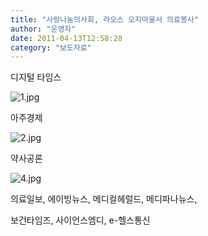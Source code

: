 ```yaml
---
title: "사랑나눔의사회, 라오스 오지마을서 의료봉사"
author: "운영자"
date: 2011-04-13T12:58:28
category: "보도자료"
---
```


디지털 타임스

![1.jpg](/files/attach/images/2884/310/008/df937946ec9c933d77006c3aec226c2a.jpg)

아주경제

![2.jpg](/files/attach/images/1661/161/002/a02779110db19db7982ceda6e66d02a0)

약사공론

![4.jpg](/files/attach/images/1661/161/002/a15bed634e67cd533542cfb1ca04bd8c)

의료일보, 에이빙뉴스, 메디컬헤럴드, 메디파나뉴스,

보건타임즈, 사이언스엠디, e-헬스통신
